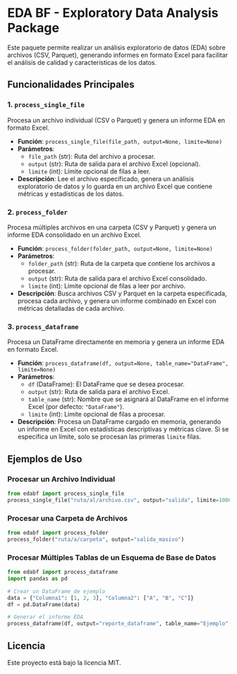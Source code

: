 
# EDA BF - Exploratory Data Analysis Package

Este paquete permite realizar un análisis exploratorio de datos (EDA) sobre archivos (CSV, Parquet), generando informes en formato Excel para facilitar el análisis de calidad y características de los datos.

## Funcionalidades Principales

### 1. `process_single_file`
Procesa un archivo individual (CSV o Parquet) y genera un informe EDA en formato Excel.

- **Función**: `process_single_file(file_path, output=None, limite=None)`
- **Parámetros**:
  - `file_path` (str): Ruta del archivo a procesar.
  - `output` (str): Ruta de salida para el archivo Excel (opcional).
  - `limite` (int): Límite opcional de filas a leer.
- **Descripción**: Lee el archivo especificado, genera un análisis exploratorio de datos y lo guarda en un archivo Excel que contiene métricas y estadísticas de los datos.

### 2. `process_folder`
Procesa múltiples archivos en una carpeta (CSV y Parquet) y genera un informe EDA consolidado en un archivo Excel.

- **Función**: `process_folder(folder_path, output=None, limite=None)`
- **Parámetros**:
  - `folder_path` (str): Ruta de la carpeta que contiene los archivos a procesar.
  - `output` (str): Ruta de salida para el archivo Excel consolidado.
  - `limite` (int): Límite opcional de filas a leer por archivo.
- **Descripción**: Busca archivos CSV y Parquet en la carpeta especificada, procesa cada archivo, y genera un informe combinado en Excel con métricas detalladas de cada archivo.

### 3. `process_dataframe`
Procesa un DataFrame directamente en memoria y genera un informe EDA en formato Excel.

- **Función**: `process_dataframe(df, output=None, table_name="DataFrame", limite=None)`
- **Parámetros**:
  - `df` (DataFrame): El DataFrame que se desea procesar.
  - `output` (str): Ruta de salida para el archivo Excel.
  - `table_name` (str): Nombre que se asignará al DataFrame en el informe Excel (por defecto: `"DataFrame"`).
  - `limite` (int): Límite opcional de filas a procesar.
- **Descripción**: Procesa un DataFrame cargado en memoria, generando un informe en Excel con estadísticas descriptivas y métricas clave. Si se especifica un límite, solo se procesan las primeras `limite` filas.


## Ejemplos de Uso

### Procesar un Archivo Individual
```python
from edabf import process_single_file
process_single_file("ruta/al/archivo.csv", output="salida", limite=1000)
```

### Procesar una Carpeta de Archivos
```python
from edabf import process_folder
process_folder("ruta/a/carpeta", output="salida_masivo")
```

### Procesar Múltiples Tablas de un Esquema de Base de Datos
```python
from edabf import process_dataframe
import pandas as pd

# Crear un DataFrame de ejemplo
data = {"Columna1": [1, 2, 3], "Columna2": ["A", "B", "C"]}
df = pd.DataFrame(data)

# Generar el informe EDA
process_dataframe(df, output="reporte_dataframe", table_name="Ejemplo", limite=10)
```
## Licencia
Este proyecto está bajo la licencia MIT.

